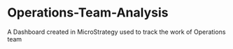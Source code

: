 # Operations-Team-Analysis
A Dashboard created in MicroStrategy used to track the work of Operations team
